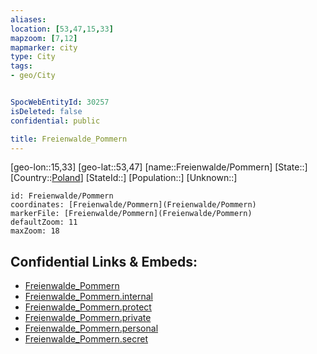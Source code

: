 ```yaml
---
aliases: 
location: [53,47,15,33]
mapzoom: [7,12] 
mapmarker: city 
type: City
tags:
- geo/City


SpocWebEntityId: 30257
isDeleted: false
confidential: public

title: Freienwalde_Pommern
---
```

[geo-lon::15,33]
[geo-lat::53,47]
[name::Freienwalde/Pommern]
[State::]
[Country::[Poland](geo/Continent/Europe/Poland.md)]
[StateId::]
[Population::]
[Unknown::]


```leaflet
id: Freienwalde/Pommern
coordinates: [Freienwalde/Pommern](Freienwalde/Pommern)
markerFile: [Freienwalde/Pommern](Freienwalde/Pommern)
defaultZoom: 11 
maxZoom: 18
```


## Confidential Links & Embeds: 
- [Freienwalde_Pommern](../../../../../../_public/geo/Continent/Europe/Poland/City/Freienwalde_Pommern.md) 
- [Freienwalde_Pommern.internal](../../../../../../_internal/geo/Continent/Europe/Poland/City/Freienwalde_Pommern.internal.md) 
- [Freienwalde_Pommern.protect](../../../../../../_protect/geo/Continent/Europe/Poland/City/Freienwalde_Pommern.protect.md) 
- [Freienwalde_Pommern.private](../../../../../../_private/geo/Continent/Europe/Poland/City/Freienwalde_Pommern.private.md) 
- [Freienwalde_Pommern.personal](../../../../../../_personal/geo/Continent/Europe/Poland/City/Freienwalde_Pommern.personal.md) 
- [Freienwalde_Pommern.secret](../../../../../../_secret/geo/Continent/Europe/Poland/City/Freienwalde_Pommern.secret.md) 
